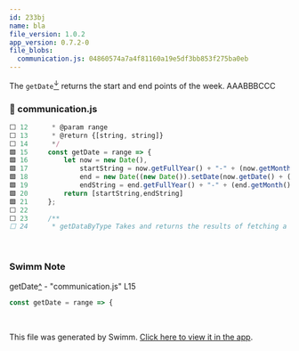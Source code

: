 ```yaml
---
id: 233bj
name: bla
file_version: 1.0.2
app_version: 0.7.2-0
file_blobs:
  communication.js: 04860574a7a4f81160a19e5df3bb853f275ba0eb
---
```


The `getDate`[<sup id="NaVhE">↓</sup>](#f-NaVhE) returns the start and end points of the week. AAABBBCCC
<!-- NOTE-swimm-snippet: the lines below link your snippet to Swimm -->
### 📄 communication.js
```javascript
⬜ 12      * @param range
⬜ 13      * @return {[string, string]}
⬜ 14      */
🟩 15     const getDate = range => {
🟩 16         let now = new Date(),
🟩 17             startString = now.getFullYear() + "-" + (now.getMonth() + 1) + "-" + (now.getDate()),
🟩 18             end = new Date((new Date()).setDate(now.getDate() + (range || 7))),
🟩 19             endString = end.getFullYear() + "-" + (end.getMonth() + 1) + "-" + (end.getDate());
🟩 20         return [startString,endString]
🟩 21     };
⬜ 22     
⬜ 23     /**
⬜ 24      * getDataByType Takes and returns the results of fetching a specific API route
```

<br/>

<!-- THIS IS AN AUTOGENERATED SECTION. DO NOT EDIT THIS SECTION DIRECTLY -->
### Swimm Note

<span id="f-NaVhE">getDate</span>[^](#NaVhE) - "communication.js" L15
```javascript
const getDate = range => {
```

<br/>

This file was generated by Swimm. [Click here to view it in the app](http://localhost:5000/repos/ls4DA2fLasmQuEbT4ipw/docs/233bj).